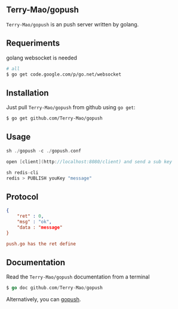 ## Terry-Mao/gopush

`Terry-Mao/gopush` is an push server written by golang.

## Requeriments
golang websocket is needed

```sh
# all
$ go get code.google.com/p/go.net/websocket 
```

## Installation

Just pull `Terry-Mao/gopush` from github using `go get`:

```sh
$ go get github.com/Terry-Mao/gopush
```

## Usage

```go
sh ./gopush -c ./gopush.conf

open [client](http://localhost:8080/client) and send a sub key

sh redis-cli 
redis > PUBLISH youKey "message"
```

## Protocol
```json
{
    "ret" : 0,
    "msg" : "ok",
    "data : "message"
}

push.go has the ret define
```

## Documentation

Read the `Terry-Mao/gopush` documentation from a terminal

```go
$ go doc github.com/Terry-Mao/gopush
```

Alternatively, you can [gopush](http://go.pkgdoc.org/github.com/Terry-Mao/gopush).
